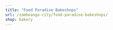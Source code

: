 ```yaml
---
title: "Food Paradise Bakeshops"
url: /zamboanga-city/food-paradise-bakeshops/
shop: bakery
---
```

